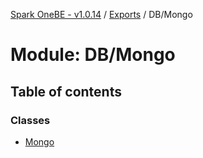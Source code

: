 [Spark OneBE - v1.0.14](../README.md) / [Exports](../modules.md) / DB/Mongo

# Module: DB/Mongo

## Table of contents

### Classes

- [Mongo](../classes/DB_Mongo.Mongo.md)
